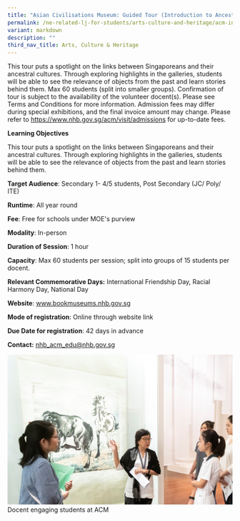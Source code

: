 ```yaml
---
title: "Asian Civilisations Museum: Guided Tour (Introduction to Ancestral Cultures)"
permalink: /ne-related-lj-for-students/arts-culture-and-heritage/acm-introduction-to-ancestral-cultures/
variant: markdown
description: ""
third_nav_title: Arts, Culture & Heritage
---
```

This tour puts a spotlight on the links between Singaporeans and their ancestral cultures. Through exploring highlights in the galleries, students will be able to see the relevance of objects from the past and learn stories behind them.
Max 60 students (split into smaller groups). Confirmation of tour is subject to the availability of the volunteer docent(s). Please see Terms and Conditions for more information.
Admission fees may differ during special exhibitions, and the final invoice amount may change. Please refer to https://www.nhb.gov.sg/acm/visit/admissions for up-to-date fees.

**Learning Objectives**

This tour puts a spotlight on the links between Singaporeans and their ancestral cultures. Through exploring highlights in the galleries, students will be able to see the relevance of objects from the past and learn stories behind them.

**Target Audience**: Secondary 1- 4/5 students, Post Secondary (JC/ Poly/ ITE)
	
**Runtime**: All year round	
	
**Fee**: Free for schools under MOE's purview 
	
**Modality**: In-person
	
**Duration of Session**: 	1 hour
	
**Capacity**: Max 60 students per session; split into groups of 15 students per docent.
	
**Relevant Commemorative Days:** International Friendship Day, Racial Harmony Day, National Day	
	
**Website**:	www.bookmuseums.nhb.gov.sg
	
**Mode of registration**: Online through website link
	
**Due Date for registration**: 42 days in advance
	
**Contact:** 	nhb_acm_edu@nhb.gov.sg

![](/images/Intro_to_Ancestral_Cultures_1.jpg)
Docent engaging students at ACM
